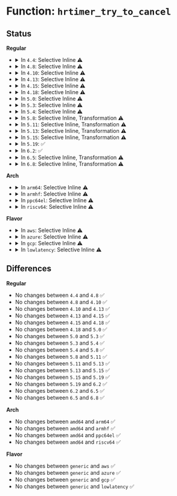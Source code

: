 # Function: <code>hrtimer_try_to_cancel</code>

## Status
<b>Regular</b>
<ul>
<li>
<details>
<summary>In <code>4.4</code>: Selective Inline ⚠️</summary>

```c
int hrtimer_try_to_cancel(struct hrtimer *timer);
```

**Collision:** Unique Global

**Inline:** Selective

**Transformation:** False

**Instances:**

```
In kernel/time/hrtimer.c (ffffffff810eef40)
Location: kernel/time/hrtimer.c:1034
Inline: True
Direct callers:
  - kernel/time/hrtimer.c:do_nanosleep
  - kernel/time/itimer.c:do_setitimer
  - kernel/time/posix-timers.c:common_timer_del
  - kernel/time/posix-timers.c:common_timer_set
  - kernel/time/alarmtimer.c:alarm_try_to_cancel
  - kernel/time/tick-broadcast-hrtimer.c:bc_shutdown
  - kernel/time/tick-broadcast-hrtimer.c:bc_set_next
  - fs/timerfd.c:do_timerfd_settime
  - drivers/rtc/interface.c:rtc_update_hrtimer
```
**Symbols:**

```
ffffffff810eef40-ffffffff810ef064: hrtimer_try_to_cancel (STB_GLOBAL)
```
</details>
</li>
<li>
<details>
<summary>In <code>4.8</code>: Selective Inline ⚠️</summary>

```c
int hrtimer_try_to_cancel(struct hrtimer *timer);
```

**Collision:** Unique Global

**Inline:** Selective

**Transformation:** False

**Instances:**

```
In kernel/time/hrtimer.c (ffffffff810f6000)
Location: kernel/time/hrtimer.c:1024
Inline: True
Direct callers:
  - kernel/time/hrtimer.c:do_nanosleep
  - kernel/time/itimer.c:do_setitimer
  - kernel/time/posix-timers.c:common_timer_del
  - kernel/time/posix-timers.c:common_timer_set
  - kernel/time/alarmtimer.c:alarm_try_to_cancel
  - kernel/time/tick-broadcast-hrtimer.c:bc_set_next
  - kernel/time/tick-broadcast-hrtimer.c:bc_shutdown
  - fs/timerfd.c:do_timerfd_settime
  - block/cfq-iosched.c:cfq_insert_request
  - block/cfq-iosched.c:__cfq_slice_expired
  - block/cfq-iosched.c:__cfq_set_active_queue
  - drivers/rtc/interface.c:rtc_update_hrtimer
```
**Symbols:**

```
ffffffff810f6000-ffffffff810f6119: hrtimer_try_to_cancel (STB_GLOBAL)
```
</details>
</li>
<li>
<details>
<summary>In <code>4.10</code>: Selective Inline ⚠️</summary>

```c
int hrtimer_try_to_cancel(struct hrtimer *timer);
```

**Collision:** Unique Global

**Inline:** Selective

**Transformation:** False

**Instances:**

```
In kernel/time/hrtimer.c (ffffffff810fd0a0)
Location: kernel/time/hrtimer.c:1024
Inline: True
Direct callers:
  - kernel/time/hrtimer.c:do_nanosleep
  - kernel/time/alarmtimer.c:alarm_try_to_cancel
  - kernel/time/posix-timers.c:common_timer_del
  - kernel/time/posix-timers.c:common_timer_set
  - kernel/time/itimer.c:do_setitimer
  - kernel/time/tick-broadcast-hrtimer.c:bc_shutdown
  - fs/timerfd.c:do_timerfd_settime
  - block/cfq-iosched.c:cfq_insert_request
  - block/cfq-iosched.c:__cfq_slice_expired
  - block/cfq-iosched.c:__cfq_set_active_queue
  - drivers/rtc/interface.c:rtc_update_hrtimer
```
**Symbols:**

```
ffffffff810fd0a0-ffffffff810fd1b9: hrtimer_try_to_cancel (STB_GLOBAL)
```
</details>
</li>
<li>
<details>
<summary>In <code>4.13</code>: Selective Inline ⚠️</summary>

```c
int hrtimer_try_to_cancel(struct hrtimer *timer);
```

**Collision:** Unique Global

**Inline:** Selective

**Transformation:** False

**Instances:**

```
In kernel/time/hrtimer.c (ffffffff810ff430)
Location: kernel/time/hrtimer.c:994
Inline: True
Direct callers:
  - kernel/time/hrtimer.c:do_nanosleep
  - kernel/time/alarmtimer.c:alarm_try_to_cancel
  - kernel/time/posix-timers.c:common_hrtimer_try_to_cancel
  - kernel/time/itimer.c:do_setitimer
  - kernel/time/tick-broadcast-hrtimer.c:bc_shutdown
  - fs/timerfd.c:do_timerfd_settime
  - block/cfq-iosched.c:cfq_insert_request
  - block/cfq-iosched.c:__cfq_slice_expired
  - block/cfq-iosched.c:__cfq_set_active_queue
  - drivers/rtc/interface.c:rtc_update_hrtimer
```
**Symbols:**

```
ffffffff810ff430-ffffffff810ff536: hrtimer_try_to_cancel (STB_GLOBAL)
```
</details>
</li>
<li>
<details>
<summary>In <code>4.15</code>: Selective Inline ⚠️</summary>

```c
int hrtimer_try_to_cancel(struct hrtimer *timer);
```

**Collision:** Unique Global

**Inline:** Selective

**Transformation:** False

**Instances:**

```
In kernel/time/hrtimer.c (ffffffff8110a230)
Location: kernel/time/hrtimer.c:994
Inline: True
Direct callers:
  - kernel/time/hrtimer.c:do_nanosleep
  - kernel/time/alarmtimer.c:alarm_try_to_cancel
  - kernel/time/posix-timers.c:common_hrtimer_try_to_cancel
  - kernel/time/itimer.c:do_setitimer
  - kernel/time/tick-broadcast-hrtimer.c:bc_shutdown
  - fs/timerfd.c:do_timerfd_settime
  - block/cfq-iosched.c:cfq_insert_request
  - block/cfq-iosched.c:__cfq_slice_expired
  - block/cfq-iosched.c:__cfq_set_active_queue
  - drivers/rtc/interface.c:rtc_update_hrtimer
```
**Symbols:**

```
ffffffff8110a230-ffffffff8110a339: hrtimer_try_to_cancel (STB_GLOBAL)
```
</details>
</li>
<li>
<details>
<summary>In <code>4.18</code>: Selective Inline ⚠️</summary>

```c
int hrtimer_try_to_cancel(struct hrtimer *timer);
```

**Collision:** Unique Global

**Inline:** Selective

**Transformation:** False

**Instances:**

```
In kernel/time/hrtimer.c (ffffffff81116110)
Location: kernel/time/hrtimer.c:1132
Inline: True
Direct callers:
  - kernel/sched/deadline.c:dl_change_utilization
  - kernel/time/hrtimer.c:schedule_hrtimeout_range_clock
  - kernel/time/hrtimer.c:do_nanosleep
  - kernel/time/alarmtimer.c:alarm_try_to_cancel
  - kernel/time/posix-timers.c:common_hrtimer_try_to_cancel
  - kernel/time/itimer.c:do_setitimer
  - kernel/time/tick-broadcast-hrtimer.c:bc_shutdown
  - block/cfq-iosched.c:cfq_insert_request
  - block/cfq-iosched.c:__cfq_slice_expired
  - block/cfq-iosched.c:__cfq_set_active_queue
  - drivers/rtc/interface.c:rtc_update_hrtimer
  - net/ipv4/tcp.c:tcp_disconnect
  - net/ipv4/tcp.c:tcp_disconnect
  - net/ipv4/tcp_output.c:__tcp_transmit_skb
  - net/ipv4/tcp_ipv4.c:tcp_v4_destroy_sock
  - net/ipv4/tcp_ipv4.c:tcp_v4_destroy_sock
```
**Symbols:**

```
ffffffff81116110-ffffffff81116212: hrtimer_try_to_cancel (STB_GLOBAL)
```
</details>
</li>
<li>
<details>
<summary>In <code>5.0</code>: Selective Inline ⚠️</summary>

```c
int hrtimer_try_to_cancel(struct hrtimer *timer);
```

**Collision:** Unique Global

**Inline:** Selective

**Transformation:** False

**Instances:**

```
In kernel/time/hrtimer.c (ffffffff811210f0)
Location: kernel/time/hrtimer.c:1123
Inline: True
Direct callers:
  - kernel/sched/deadline.c:dl_change_utilization
  - kernel/time/hrtimer.c:schedule_hrtimeout_range_clock
  - kernel/time/hrtimer.c:do_nanosleep
  - kernel/time/alarmtimer.c:alarm_try_to_cancel
  - kernel/time/posix-timers.c:common_hrtimer_try_to_cancel
  - kernel/time/itimer.c:do_setitimer
  - kernel/time/tick-broadcast-hrtimer.c:bc_shutdown
  - drivers/base/power/runtime.c:__pm_runtime_barrier
  - drivers/base/power/runtime.c:pm_schedule_suspend
  - drivers/base/power/runtime.c:rpm_resume
  - drivers/base/power/runtime.c:rpm_resume
  - drivers/rtc/interface.c:rtc_update_hrtimer
  - net/ipv4/tcp.c:tcp_disconnect
  - net/ipv4/tcp.c:tcp_disconnect
  - net/ipv4/tcp_output.c:__tcp_transmit_skb
  - net/ipv4/tcp_ipv4.c:tcp_v4_destroy_sock
  - net/ipv4/tcp_ipv4.c:tcp_v4_destroy_sock
```
**Symbols:**

```
ffffffff811210f0-ffffffff811211f2: hrtimer_try_to_cancel (STB_GLOBAL)
```
</details>
</li>
<li>
<details>
<summary>In <code>5.3</code>: Selective Inline ⚠️</summary>

```c
int hrtimer_try_to_cancel(struct hrtimer *timer);
```

**Collision:** Unique Global

**Inline:** Selective

**Transformation:** False

**Instances:**

```
In kernel/time/hrtimer.c (ffffffff8112b910)
Location: kernel/time/hrtimer.c:1123
Inline: True
Direct callers:
  - kernel/sched/deadline.c:task_contending
  - kernel/sched/deadline.c:dl_change_utilization
  - kernel/time/hrtimer.c:schedule_hrtimeout_range_clock
  - kernel/time/hrtimer.c:do_nanosleep
  - kernel/time/hrtimer.c:hrtimer_cancel
  - kernel/time/alarmtimer.c:alarm_try_to_cancel
  - kernel/time/posix-timers.c:common_hrtimer_try_to_cancel
  - kernel/time/itimer.c:do_setitimer
  - kernel/time/tick-broadcast-hrtimer.c:bc_shutdown
  - drivers/base/power/runtime.c:__pm_runtime_barrier
  - drivers/base/power/runtime.c:pm_schedule_suspend
  - drivers/base/power/runtime.c:rpm_resume
  - drivers/base/power/runtime.c:rpm_resume
  - drivers/base/power/runtime.c:rpm_suspend
  - drivers/base/power/runtime.c:rpm_suspend
  - drivers/base/power/runtime.c:rpm_suspend
  - drivers/rtc/interface.c:rtc_update_hrtimer
  - net/ipv4/tcp.c:tcp_disconnect
  - net/ipv4/tcp.c:tcp_disconnect
  - net/ipv4/tcp_output.c:__tcp_transmit_skb
  - net/ipv4/tcp_ipv4.c:tcp_v4_destroy_sock
  - net/ipv4/tcp_ipv4.c:tcp_v4_destroy_sock
```
**Symbols:**

```
ffffffff8112b910-ffffffff8112ba12: hrtimer_try_to_cancel (STB_GLOBAL)
```
</details>
</li>
<li>
<details>
<summary>In <code>5.4</code>: Selective Inline ⚠️</summary>

```c
int hrtimer_try_to_cancel(struct hrtimer *timer);
```

**Collision:** Unique Global

**Inline:** Selective

**Transformation:** False

**Instances:**

```
In kernel/time/hrtimer.c (ffffffff811379b0)
Location: kernel/time/hrtimer.c:1151
Inline: True
Direct callers:
  - kernel/sched/deadline.c:task_contending
  - kernel/sched/deadline.c:dl_change_utilization
  - kernel/time/hrtimer.c:schedule_hrtimeout_range_clock
  - kernel/time/hrtimer.c:do_nanosleep
  - kernel/time/alarmtimer.c:alarm_try_to_cancel
  - kernel/time/posix-timers.c:common_hrtimer_try_to_cancel
  - kernel/time/itimer.c:do_setitimer
  - kernel/time/tick-broadcast-hrtimer.c:bc_shutdown
  - fs/io_uring.c:io_ring_ctx_wait_and_kill
  - fs/io_uring.c:io_commit_cqring
  - drivers/base/power/runtime.c:__pm_runtime_barrier
  - drivers/base/power/runtime.c:pm_schedule_suspend
  - drivers/base/power/runtime.c:rpm_resume
  - drivers/base/power/runtime.c:rpm_resume
  - drivers/base/power/runtime.c:rpm_suspend
  - drivers/base/power/runtime.c:rpm_suspend
  - drivers/base/power/runtime.c:rpm_suspend
  - drivers/rtc/interface.c:rtc_update_hrtimer
  - net/ipv4/tcp.c:tcp_disconnect
  - net/ipv4/tcp.c:tcp_disconnect
  - net/ipv4/tcp_output.c:__tcp_transmit_skb
  - net/ipv4/tcp_ipv4.c:tcp_v4_destroy_sock
  - net/ipv4/tcp_ipv4.c:tcp_v4_destroy_sock
```
**Symbols:**

```
ffffffff811379b0-ffffffff81137ab1: hrtimer_try_to_cancel (STB_GLOBAL)
```
</details>
</li>
<li>
<details>
<summary>In <code>5.8</code>: Selective Inline, Transformation ⚠️</summary>

```c
int hrtimer_try_to_cancel(struct hrtimer *timer);
```

**Collision:** Unique Global

**Inline:** Selective

**Transformation:** True

**Instances:**

```
In kernel/time/hrtimer.c (ffffffff81bcbc8a)
Location: kernel/time/hrtimer.c:1151
Inline: True
Inline callers:
  - kernel/time/hrtimer.c:schedule_hrtimeout_range_clock
  - kernel/time/hrtimer.c:do_nanosleep
Direct callers:
  - kernel/sched/deadline.c:dl_change_utilization
  - kernel/time/hrtimer.c:schedule_hrtimeout_range_clock
  - kernel/time/hrtimer.c:do_nanosleep
  - kernel/time/alarmtimer.c:alarm_try_to_cancel
  - kernel/time/posix-timers.c:common_hrtimer_try_to_cancel
  - kernel/time/itimer.c:do_setitimer
  - kernel/time/tick-broadcast-hrtimer.c:bc_shutdown
  - fs/timerfd.c:do_timerfd_settime
  - fs/io_uring.c:io_ring_ctx_wait_and_kill
  - fs/io_uring.c:__io_timeout_cancel
  - fs/io_uring.c:__io_fail_links
  - fs/io_uring.c:io_req_link_next
  - fs/io_uring.c:io_commit_cqring
  - drivers/base/power/runtime.c:__pm_runtime_barrier
  - drivers/base/power/runtime.c:pm_schedule_suspend
  - drivers/base/power/runtime.c:rpm_resume
  - drivers/base/power/runtime.c:rpm_resume
  - drivers/base/power/runtime.c:rpm_suspend
  - drivers/base/power/runtime.c:rpm_suspend
  - drivers/base/power/runtime.c:rpm_suspend
  - drivers/rtc/interface.c:rtc_irq_set_freq
  - drivers/rtc/interface.c:rtc_irq_set_state
  - net/ipv4/tcp.c:tcp_done
  - net/ipv4/tcp.c:tcp_done
  - net/ipv4/tcp.c:tcp_disconnect
  - net/ipv4/tcp.c:tcp_disconnect
  - net/ipv4/tcp_output.c:__tcp_transmit_skb
  - net/ipv4/tcp_ipv4.c:tcp_v4_destroy_sock
  - net/ipv4/tcp_ipv4.c:tcp_v4_destroy_sock
```
**Symbols:**

```
ffffffff81146e60-ffffffff81146f42: hrtimer_try_to_cancel.part.0 (STB_LOCAL)
ffffffff81146f50-ffffffff81146f7b: hrtimer_try_to_cancel (STB_GLOBAL)
```
</details>
</li>
<li>
<details>
<summary>In <code>5.11</code>: Selective Inline, Transformation ⚠️</summary>

```c
int hrtimer_try_to_cancel(struct hrtimer *timer);
```

**Collision:** Unique Global

**Inline:** Selective

**Transformation:** True

**Instances:**

```
In kernel/time/hrtimer.c (ffffffff81c44aaa)
Location: kernel/time/hrtimer.c:1168
Inline: True
Inline callers:
  - kernel/time/hrtimer.c:schedule_hrtimeout_range_clock
  - kernel/time/hrtimer.c:do_nanosleep
Direct callers:
  - kernel/sched/deadline.c:enqueue_task_dl
  - kernel/sched/deadline.c:dl_change_utilization
  - kernel/time/hrtimer.c:schedule_hrtimeout_range_clock
  - kernel/time/hrtimer.c:do_nanosleep
  - kernel/time/alarmtimer.c:alarm_try_to_cancel
  - kernel/time/posix-timers.c:common_hrtimer_try_to_cancel
  - kernel/time/itimer.c:do_setitimer
  - kernel/time/tick-broadcast-hrtimer.c:bc_shutdown
  - fs/timerfd.c:do_timerfd_settime
  - fs/io_uring.c:io_timeout_extract
  - fs/io_uring.c:io_kill_linked_timeout
  - fs/io_uring.c:io_flush_timeouts
  - fs/io_uring.c:io_kill_timeouts
  - drivers/base/power/runtime.c:__pm_runtime_barrier
  - drivers/base/power/runtime.c:pm_schedule_suspend
  - drivers/base/power/runtime.c:rpm_resume
  - drivers/base/power/runtime.c:rpm_resume
  - drivers/base/power/runtime.c:rpm_suspend
  - drivers/base/power/runtime.c:rpm_suspend
  - drivers/base/power/runtime.c:rpm_suspend
  - drivers/rtc/interface.c:rtc_irq_set_freq
  - drivers/rtc/interface.c:rtc_irq_set_state
  - net/ipv4/tcp.c:tcp_done
  - net/ipv4/tcp.c:tcp_done
  - net/ipv4/tcp.c:tcp_disconnect
  - net/ipv4/tcp.c:tcp_disconnect
  - net/ipv4/tcp_output.c:__tcp_transmit_skb
  - net/ipv4/tcp_ipv4.c:tcp_v4_destroy_sock
  - net/ipv4/tcp_ipv4.c:tcp_v4_destroy_sock
```
**Symbols:**

```
ffffffff81143310-ffffffff811433e1: hrtimer_try_to_cancel.part.0 (STB_LOCAL)
ffffffff811433f0-ffffffff8114341b: hrtimer_try_to_cancel (STB_GLOBAL)
```
</details>
</li>
<li>
<details>
<summary>In <code>5.13</code>: Selective Inline, Transformation ⚠️</summary>

```c
int hrtimer_try_to_cancel(struct hrtimer *timer);
```

**Collision:** Unique Global

**Inline:** Selective

**Transformation:** True

**Instances:**

```
In kernel/time/hrtimer.c (ffffffff81c37d17)
Location: kernel/time/hrtimer.c:1168
Inline: True
Inline callers:
  - kernel/time/hrtimer.c:schedule_hrtimeout_range_clock
  - kernel/time/hrtimer.c:do_nanosleep
Direct callers:
  - kernel/sched/deadline.c:enqueue_task_dl
  - kernel/sched/deadline.c:dl_change_utilization
  - kernel/time/hrtimer.c:schedule_hrtimeout_range_clock
  - kernel/time/hrtimer.c:do_nanosleep
  - kernel/time/alarmtimer.c:alarm_try_to_cancel
  - kernel/time/posix-timers.c:common_hrtimer_try_to_cancel
  - kernel/time/itimer.c:do_setitimer
  - kernel/time/tick-broadcast-hrtimer.c:bc_shutdown
  - fs/timerfd.c:do_timerfd_settime
  - fs/io_uring.c:io_kill_timeouts
  - fs/io_uring.c:io_timeout_extract
  - fs/io_uring.c:io_disarm_next
  - fs/io_uring.c:io_commit_cqring
  - drivers/base/power/runtime.c:__pm_runtime_barrier
  - drivers/base/power/runtime.c:pm_schedule_suspend
  - drivers/base/power/runtime.c:rpm_resume
  - drivers/base/power/runtime.c:rpm_resume
  - drivers/base/power/runtime.c:rpm_suspend
  - drivers/base/power/runtime.c:rpm_suspend
  - drivers/base/power/runtime.c:rpm_suspend
  - drivers/rtc/interface.c:rtc_irq_set_freq
  - drivers/rtc/interface.c:rtc_irq_set_state
  - net/ipv4/tcp.c:tcp_done
  - net/ipv4/tcp.c:tcp_done
  - net/ipv4/tcp.c:tcp_disconnect
  - net/ipv4/tcp.c:tcp_disconnect
  - net/ipv4/tcp_output.c:__tcp_transmit_skb
  - net/ipv4/tcp_ipv4.c:tcp_v4_destroy_sock
  - net/ipv4/tcp_ipv4.c:tcp_v4_destroy_sock
```
**Symbols:**

```
ffffffff81144400-ffffffff811444d1: hrtimer_try_to_cancel.part.0 (STB_LOCAL)
ffffffff811444e0-ffffffff8114450b: hrtimer_try_to_cancel (STB_GLOBAL)
```
</details>
</li>
<li>
<details>
<summary>In <code>5.15</code>: Selective Inline, Transformation ⚠️</summary>

```c
int hrtimer_try_to_cancel(struct hrtimer *timer);
```

**Collision:** Unique Global

**Inline:** Selective

**Transformation:** True

**Instances:**

```
In kernel/time/hrtimer.c (ffffffff81d565d7)
Location: kernel/time/hrtimer.c:1316
Inline: True
Inline callers:
  - kernel/time/hrtimer.c:schedule_hrtimeout_range_clock
  - kernel/time/hrtimer.c:do_nanosleep
Direct callers:
  - kernel/sched/deadline.c:sched_dl_overflow
  - kernel/sched/deadline.c:enqueue_task_dl
  - kernel/time/hrtimer.c:schedule_hrtimeout_range_clock
  - kernel/time/hrtimer.c:do_nanosleep
  - kernel/time/alarmtimer.c:alarm_try_to_cancel
  - kernel/time/posix-timers.c:common_hrtimer_try_to_cancel
  - kernel/time/itimer.c:do_setitimer
  - kernel/time/tick-broadcast-hrtimer.c:bc_shutdown
  - fs/timerfd.c:do_timerfd_settime
  - fs/io_uring.c:io_kill_timeouts
  - fs/io_uring.c:io_timeout_extract
  - fs/io_uring.c:io_disarm_next
  - fs/io_uring.c:__io_commit_cqring_flush
  - drivers/base/power/runtime.c:__pm_runtime_barrier
  - drivers/base/power/runtime.c:pm_schedule_suspend
  - drivers/base/power/runtime.c:rpm_resume
  - drivers/base/power/runtime.c:rpm_resume
  - drivers/base/power/runtime.c:rpm_suspend
  - drivers/base/power/runtime.c:rpm_suspend
  - drivers/base/power/runtime.c:rpm_suspend
  - drivers/rtc/interface.c:rtc_irq_set_freq
  - drivers/rtc/interface.c:rtc_irq_set_state
  - net/ipv4/tcp.c:tcp_done
  - net/ipv4/tcp.c:tcp_done
  - net/ipv4/tcp.c:tcp_disconnect
  - net/ipv4/tcp.c:tcp_disconnect
  - net/ipv4/tcp_output.c:__tcp_transmit_skb
  - net/ipv4/tcp_ipv4.c:tcp_v4_destroy_sock
  - net/ipv4/tcp_ipv4.c:tcp_v4_destroy_sock
```
**Symbols:**

```
ffffffff81167670-ffffffff8116773e: hrtimer_try_to_cancel.part.0 (STB_LOCAL)
ffffffff81167740-ffffffff8116776b: hrtimer_try_to_cancel (STB_GLOBAL)
```
</details>
</li>
<li>
<details>
<summary>In <code>5.19</code>: ✅</summary>

```c
int hrtimer_try_to_cancel(struct hrtimer *timer);
```

**Collision:** Unique Global

**Inline:** No

**Transformation:** False

**Instances:**

```
In kernel/time/hrtimer.c (ffffffff8119aad0)
Location: kernel/time/hrtimer.c:1316
Inline: False
Direct callers:
  - kernel/sched/build_policy.c:sched_dl_overflow
  - kernel/sched/build_policy.c:migrate_task_rq_dl
  - kernel/sched/build_policy.c:enqueue_task_dl
  - kernel/time/hrtimer.c:schedule_hrtimeout_range_clock
  - kernel/time/hrtimer.c:do_nanosleep
  - kernel/time/alarmtimer.c:alarm_try_to_cancel
  - kernel/time/posix-timers.c:common_hrtimer_try_to_cancel
  - kernel/time/itimer.c:do_setitimer
  - kernel/time/tick-broadcast-hrtimer.c:bc_shutdown
  - fs/timerfd.c:do_timerfd_settime
  - io_uring/io_uring.c:io_timeout_remove
  - io_uring/io_uring.c:io_timeout_extract
  - io_uring/io_uring.c:io_disarm_next
  - drivers/tty/serial/8250/8250_port.c:serial8250_start_tx
  - drivers/base/power/runtime.c:__pm_runtime_barrier
  - drivers/base/power/runtime.c:pm_schedule_suspend
  - drivers/base/power/runtime.c:rpm_resume
  - drivers/base/power/runtime.c:rpm_resume
  - drivers/base/power/runtime.c:rpm_suspend
  - drivers/base/power/runtime.c:rpm_suspend
  - drivers/base/power/runtime.c:rpm_suspend
  - drivers/rtc/interface.c:rtc_irq_set_freq
  - drivers/rtc/interface.c:rtc_irq_set_state
  - net/ipv4/tcp.c:tcp_done
  - net/ipv4/tcp.c:tcp_done
  - net/ipv4/tcp.c:tcp_disconnect
  - net/ipv4/tcp.c:tcp_disconnect
  - net/ipv4/tcp_output.c:__tcp_transmit_skb
  - net/ipv4/tcp_ipv4.c:tcp_v4_destroy_sock
  - net/ipv4/tcp_ipv4.c:tcp_v4_destroy_sock
```
**Symbols:**

```
ffffffff8119aad0-ffffffff8119abe4: hrtimer_try_to_cancel (STB_GLOBAL)
```
</details>
</li>
<li>
<details>
<summary>In <code>6.2</code>: ✅</summary>

```c
int hrtimer_try_to_cancel(struct hrtimer *timer);
```

**Collision:** Unique Global

**Inline:** No

**Transformation:** False

**Instances:**

```
In kernel/time/hrtimer.c (ffffffff811d9650)
Location: kernel/time/hrtimer.c:1316
Inline: False
Direct callers:
  - kernel/sched/build_policy.c:sched_dl_overflow
  - kernel/sched/build_policy.c:migrate_task_rq_dl
  - kernel/sched/build_policy.c:enqueue_task_dl
  - kernel/time/hrtimer.c:schedule_hrtimeout_range_clock
  - kernel/time/hrtimer.c:do_nanosleep
  - kernel/time/alarmtimer.c:alarm_try_to_cancel
  - kernel/time/posix-timers.c:common_hrtimer_try_to_cancel
  - kernel/time/itimer.c:do_setitimer
  - kernel/time/tick-broadcast-hrtimer.c:bc_shutdown
  - fs/timerfd.c:do_timerfd_settime
  - io_uring/timeout.c:io_kill_timeouts
  - io_uring/timeout.c:io_timeout_remove
  - io_uring/timeout.c:io_timeout_extract
  - io_uring/timeout.c:io_disarm_next
  - io_uring/timeout.c:io_flush_timeouts
  - drivers/tty/serial/8250/8250_port.c:serial8250_start_tx
  - drivers/base/power/runtime.c:__pm_runtime_barrier
  - drivers/base/power/runtime.c:pm_schedule_suspend
  - drivers/base/power/runtime.c:rpm_resume
  - drivers/base/power/runtime.c:rpm_resume
  - drivers/base/power/runtime.c:rpm_suspend
  - drivers/base/power/runtime.c:rpm_suspend
  - drivers/base/power/runtime.c:rpm_suspend
  - drivers/rtc/interface.c:rtc_irq_set_freq
  - drivers/rtc/interface.c:rtc_irq_set_state
  - net/ipv4/tcp.c:tcp_done
  - net/ipv4/tcp.c:tcp_done
  - net/ipv4/tcp.c:tcp_disconnect
  - net/ipv4/tcp.c:tcp_disconnect
  - net/ipv4/tcp_output.c:__tcp_transmit_skb
  - net/ipv4/tcp_ipv4.c:tcp_v4_destroy_sock
  - net/ipv4/tcp_ipv4.c:tcp_v4_destroy_sock
```
**Symbols:**

```
ffffffff811d9650-ffffffff811d9764: hrtimer_try_to_cancel (STB_GLOBAL)
```
</details>
</li>
<li>
<details>
<summary>In <code>6.5</code>: Selective Inline, Transformation ⚠️</summary>

```c
int hrtimer_try_to_cancel(struct hrtimer *timer);
```

**Collision:** Unique Global

**Inline:** Selective

**Transformation:** True

**Instances:**

```
In kernel/time/hrtimer.c (ffffffff821582ec)
Location: kernel/time/hrtimer.c:1319
Inline: True
Inline callers:
  - kernel/time/hrtimer.c:schedule_hrtimeout_range_clock
  - kernel/time/hrtimer.c:do_nanosleep
Direct callers:
  - kernel/sched/build_policy.c:sched_dl_overflow
  - kernel/sched/build_policy.c:migrate_task_rq_dl
  - kernel/sched/build_policy.c:enqueue_task_dl
  - kernel/time/hrtimer.c:schedule_hrtimeout_range_clock
  - kernel/time/hrtimer.c:do_nanosleep
  - kernel/time/alarmtimer.c:alarm_try_to_cancel
  - kernel/time/posix-timers.c:common_hrtimer_try_to_cancel
  - kernel/time/itimer.c:do_setitimer
  - kernel/time/tick-broadcast-hrtimer.c:bc_shutdown
  - fs/timerfd.c:do_timerfd_settime
  - io_uring/timeout.c:io_kill_timeouts
  - io_uring/timeout.c:io_timeout_remove
  - io_uring/timeout.c:io_timeout_extract
  - io_uring/timeout.c:io_disarm_next
  - io_uring/timeout.c:io_flush_timeouts
  - drivers/tty/serial/8250/8250_port.c:serial8250_start_tx
  - drivers/base/power/runtime.c:__pm_runtime_barrier
  - drivers/base/power/runtime.c:pm_schedule_suspend
  - drivers/base/power/runtime.c:rpm_resume
  - drivers/base/power/runtime.c:rpm_resume
  - drivers/base/power/runtime.c:rpm_suspend
  - drivers/base/power/runtime.c:rpm_suspend
  - drivers/base/power/runtime.c:rpm_suspend
  - drivers/rtc/interface.c:rtc_irq_set_freq
  - drivers/rtc/interface.c:rtc_irq_set_state
  - net/ipv4/tcp.c:tcp_done
  - net/ipv4/tcp.c:tcp_done
  - net/ipv4/tcp.c:tcp_disconnect
  - net/ipv4/tcp.c:tcp_disconnect
  - net/ipv4/tcp_output.c:__tcp_transmit_skb
  - net/ipv4/tcp_ipv4.c:tcp_v4_destroy_sock
  - net/ipv4/tcp_ipv4.c:tcp_v4_destroy_sock
```
**Symbols:**

```
ffffffff811ee250-ffffffff811ee342: hrtimer_try_to_cancel.part.0 (STB_LOCAL)
ffffffff811ee360-ffffffff811ee390: hrtimer_try_to_cancel (STB_GLOBAL)
```
</details>
</li>
<li>
<details>
<summary>In <code>6.8</code>: Selective Inline, Transformation ⚠️</summary>

```c
int hrtimer_try_to_cancel(struct hrtimer *timer);
```

**Collision:** Unique Global

**Inline:** Selective

**Transformation:** True

**Instances:**

```
In kernel/time/hrtimer.c (ffffffff8223b15c)
Location: kernel/time/hrtimer.c:1320
Inline: True
Inline callers:
  - kernel/time/hrtimer.c:schedule_hrtimeout_range_clock
  - kernel/time/hrtimer.c:do_nanosleep
Direct callers:
  - kernel/sched/build_policy.c:sched_dl_overflow
  - kernel/sched/build_policy.c:migrate_task_rq_dl
  - kernel/sched/build_policy.c:enqueue_task_dl
  - kernel/sched/build_policy.c:task_contending
  - kernel/time/hrtimer.c:schedule_hrtimeout_range_clock
  - kernel/time/hrtimer.c:do_nanosleep
  - kernel/time/alarmtimer.c:alarm_try_to_cancel
  - kernel/time/posix-timers.c:common_hrtimer_try_to_cancel
  - kernel/time/itimer.c:do_setitimer
  - kernel/time/tick-broadcast-hrtimer.c:bc_shutdown
  - fs/timerfd.c:do_timerfd_settime
  - io_uring/timeout.c:io_kill_timeouts
  - io_uring/timeout.c:io_timeout_remove
  - io_uring/timeout.c:io_timeout_extract
  - io_uring/timeout.c:io_disarm_next
  - io_uring/timeout.c:io_flush_timeouts
  - drivers/tty/serial/8250/8250_port.c:serial8250_start_tx
  - drivers/base/power/runtime.c:__pm_runtime_barrier
  - drivers/base/power/runtime.c:pm_schedule_suspend
  - drivers/base/power/runtime.c:rpm_resume
  - drivers/base/power/runtime.c:rpm_resume
  - drivers/base/power/runtime.c:rpm_suspend
  - drivers/base/power/runtime.c:rpm_suspend
  - drivers/base/power/runtime.c:rpm_suspend
  - drivers/rtc/interface.c:rtc_irq_set_freq
  - drivers/rtc/interface.c:rtc_irq_set_state
  - net/ipv4/tcp.c:tcp_done
  - net/ipv4/tcp.c:tcp_done
  - net/ipv4/tcp.c:tcp_disconnect
  - net/ipv4/tcp.c:tcp_disconnect
  - net/ipv4/tcp_output.c:__tcp_transmit_skb
  - net/ipv4/tcp_ipv4.c:tcp_v4_destroy_sock
  - net/ipv4/tcp_ipv4.c:tcp_v4_destroy_sock
```
**Symbols:**

```
ffffffff812043d0-ffffffff812044c2: hrtimer_try_to_cancel.part.0 (STB_LOCAL)
ffffffff812044e0-ffffffff81204510: hrtimer_try_to_cancel (STB_GLOBAL)
```
</details>
</li>
</ul>
<b>Arch</b>
<ul>
<li>
<details>
<summary>In <code>arm64</code>: Selective Inline ⚠️</summary>

```c
int hrtimer_try_to_cancel(struct hrtimer *timer);
```

**Collision:** Unique Global

**Inline:** Selective

**Transformation:** False

**Instances:**

```
In kernel/time/hrtimer.c (ffff8000101a1aa8)
Location: kernel/time/hrtimer.c:1151
Inline: True
Direct callers:
  - kernel/sched/deadline.c:task_contending
  - kernel/sched/deadline.c:dl_change_utilization
  - kernel/time/hrtimer.c:schedule_hrtimeout_range_clock
  - kernel/time/hrtimer.c:do_nanosleep
  - kernel/time/alarmtimer.c:alarm_try_to_cancel
  - kernel/time/posix-timers.c:common_hrtimer_try_to_cancel
  - kernel/time/itimer.c:do_setitimer
  - kernel/time/tick-broadcast-hrtimer.c:bc_shutdown
  - fs/io_uring.c:io_ring_ctx_wait_and_kill
  - fs/io_uring.c:io_commit_cqring
  - drivers/base/power/runtime.c:__pm_runtime_barrier
  - drivers/base/power/runtime.c:pm_schedule_suspend
  - drivers/base/power/runtime.c:rpm_resume
  - drivers/base/power/runtime.c:rpm_resume
  - drivers/base/power/runtime.c:rpm_suspend
  - drivers/base/power/runtime.c:rpm_suspend
  - drivers/base/power/runtime.c:rpm_suspend
  - drivers/rtc/interface.c:rtc_update_hrtimer
  - net/ipv4/tcp.c:tcp_disconnect
  - net/ipv4/tcp.c:tcp_disconnect
  - net/ipv4/tcp.c:tcp_disconnect
  - net/ipv4/tcp.c:tcp_disconnect
  - net/ipv4/tcp_output.c:__tcp_transmit_skb
  - net/ipv4/tcp_ipv4.c:tcp_v4_destroy_sock
  - net/ipv4/tcp_ipv4.c:tcp_v4_destroy_sock
  - net/ipv4/tcp_ipv4.c:tcp_v4_destroy_sock
  - net/ipv4/tcp_ipv4.c:tcp_v4_destroy_sock
```
**Symbols:**

```
ffff8000101a1aa8-ffff8000101a1c0c: hrtimer_try_to_cancel (STB_GLOBAL)
```
</details>
</li>
<li>
<details>
<summary>In <code>armhf</code>: Selective Inline ⚠️</summary>

```c
int hrtimer_try_to_cancel(struct hrtimer *timer);
```

**Collision:** Unique Global

**Inline:** Selective

**Transformation:** False

**Instances:**

```
In kernel/time/hrtimer.c (c03eab24)
Location: kernel/time/hrtimer.c:1151
Inline: True
Direct callers:
  - kernel/sched/deadline.c:dl_change_utilization
  - kernel/time/hrtimer.c:hrtimer_cancel
  - kernel/time/alarmtimer.c:alarm_try_to_cancel
  - kernel/time/posix-timers.c:common_hrtimer_try_to_cancel
  - kernel/time/itimer.c:do_setitimer
  - kernel/time/tick-broadcast-hrtimer.c:bc_shutdown
  - fs/io_uring.c:io_ring_ctx_wait_and_kill
  - fs/io_uring.c:io_commit_cqring
  - drivers/base/power/runtime.c:__pm_runtime_barrier
  - drivers/base/power/runtime.c:pm_schedule_suspend
  - drivers/base/power/runtime.c:rpm_resume
  - drivers/base/power/runtime.c:rpm_resume
  - drivers/base/power/runtime.c:rpm_suspend
  - drivers/base/power/runtime.c:rpm_suspend
  - drivers/base/power/runtime.c:rpm_suspend
  - drivers/rtc/interface.c:rtc_update_hrtimer
  - net/ipv4/tcp.c:tcp_done
  - net/ipv4/tcp.c:tcp_done
  - net/ipv4/tcp.c:tcp_disconnect
  - net/ipv4/tcp.c:tcp_disconnect
  - net/ipv4/tcp.c:tcp_disconnect
  - net/ipv4/tcp.c:tcp_disconnect
  - net/ipv4/tcp_output.c:__tcp_transmit_skb
  - net/ipv4/tcp_ipv4.c:tcp_v4_destroy_sock
  - net/ipv4/tcp_ipv4.c:tcp_v4_destroy_sock
```
**Symbols:**

```
c03eab24-c03eac80: hrtimer_try_to_cancel (STB_GLOBAL)
```
</details>
</li>
<li>
<details>
<summary>In <code>ppc64el</code>: Selective Inline ⚠️</summary>

```c
int hrtimer_try_to_cancel(struct hrtimer *timer);
```

**Collision:** Unique Global

**Inline:** Selective

**Transformation:** False

**Instances:**

```
In kernel/time/hrtimer.c (c0000000002023e0)
Location: kernel/time/hrtimer.c:1151
Inline: True
Direct callers:
  - kernel/sched/deadline.c:task_contending
  - kernel/sched/deadline.c:dl_change_utilization
  - kernel/time/hrtimer.c:hrtimer_cancel
  - kernel/time/alarmtimer.c:alarm_try_to_cancel
  - kernel/time/posix-timers.c:common_hrtimer_try_to_cancel
  - kernel/time/itimer.c:do_setitimer
  - kernel/time/tick-broadcast-hrtimer.c:bc_shutdown
  - fs/io_uring.c:io_ring_ctx_wait_and_kill
  - fs/io_uring.c:io_commit_cqring
  - drivers/base/power/runtime.c:__pm_runtime_barrier
  - drivers/base/power/runtime.c:pm_schedule_suspend
  - drivers/base/power/runtime.c:rpm_resume
  - drivers/base/power/runtime.c:rpm_resume
  - drivers/base/power/runtime.c:rpm_suspend
  - drivers/base/power/runtime.c:rpm_suspend
  - drivers/base/power/runtime.c:rpm_suspend
  - drivers/rtc/interface.c:rtc_update_hrtimer
  - net/ipv4/tcp.c:tcp_done
  - net/ipv4/tcp.c:tcp_done
  - net/ipv4/tcp.c:tcp_disconnect
  - net/ipv4/tcp.c:tcp_disconnect
  - net/ipv4/tcp_output.c:__tcp_transmit_skb
  - net/ipv4/tcp_ipv4.c:tcp_v4_destroy_sock
  - net/ipv4/tcp_ipv4.c:tcp_v4_destroy_sock
```
**Symbols:**

```
c0000000002023e0-c000000000202564: hrtimer_try_to_cancel (STB_GLOBAL)
```
</details>
</li>
<li>
<details>
<summary>In <code>riscv64</code>: Selective Inline ⚠️</summary>

```c
int hrtimer_try_to_cancel(struct hrtimer *timer);
```

**Collision:** Unique Global

**Inline:** Selective

**Transformation:** False

**Instances:**

```
In kernel/time/hrtimer.c (ffffffe00012e63a)
Location: kernel/time/hrtimer.c:1151
Inline: True
Direct callers:
  - kernel/sched/deadline.c:dl_change_utilization
  - kernel/time/hrtimer.c:schedule_hrtimeout_range_clock
  - kernel/time/hrtimer.c:do_nanosleep
  - kernel/time/alarmtimer.c:alarm_try_to_cancel
  - kernel/time/posix-timers.c:common_hrtimer_try_to_cancel
  - kernel/time/itimer.c:do_setitimer
  - fs/timerfd.c:__se_sys_timerfd_settime
  - fs/io_uring.c:io_ring_ctx_wait_and_kill
  - fs/io_uring.c:io_commit_cqring
  - drivers/base/power/runtime.c:__pm_runtime_barrier
  - drivers/base/power/runtime.c:pm_schedule_suspend
  - drivers/base/power/runtime.c:rpm_resume
  - drivers/base/power/runtime.c:rpm_resume
  - drivers/base/power/runtime.c:rpm_suspend
  - drivers/base/power/runtime.c:rpm_suspend
  - drivers/base/power/runtime.c:rpm_suspend
  - drivers/rtc/interface.c:rtc_update_hrtimer
  - net/ipv4/tcp.c:tcp_done
  - net/ipv4/tcp.c:tcp_done
  - net/ipv4/tcp.c:tcp_disconnect
  - net/ipv4/tcp.c:tcp_disconnect
  - net/ipv4/tcp_output.c:__tcp_transmit_skb
  - net/ipv4/tcp_ipv4.c:tcp_v4_destroy_sock
  - net/ipv4/tcp_ipv4.c:tcp_v4_destroy_sock
```
**Symbols:**

```
ffffffe00012e63a-ffffffe00012e746: hrtimer_try_to_cancel (STB_GLOBAL)
```
</details>
</li>
</ul>
<b>Flavor</b>
<ul>
<li>
<details>
<summary>In <code>aws</code>: Selective Inline ⚠️</summary>

```c
int hrtimer_try_to_cancel(struct hrtimer *timer);
```

**Collision:** Unique Global

**Inline:** Selective

**Transformation:** False

**Instances:**

```
In kernel/time/hrtimer.c (ffffffff81130160)
Location: kernel/time/hrtimer.c:1151
Inline: True
Direct callers:
  - kernel/sched/deadline.c:task_contending
  - kernel/sched/deadline.c:dl_change_utilization
  - kernel/time/hrtimer.c:schedule_hrtimeout_range_clock
  - kernel/time/hrtimer.c:do_nanosleep
  - kernel/time/alarmtimer.c:alarm_try_to_cancel
  - kernel/time/posix-timers.c:common_hrtimer_try_to_cancel
  - kernel/time/itimer.c:do_setitimer
  - kernel/time/tick-broadcast-hrtimer.c:bc_shutdown
  - fs/io_uring.c:io_ring_ctx_wait_and_kill
  - fs/io_uring.c:io_commit_cqring
  - drivers/base/power/runtime.c:__pm_runtime_barrier
  - drivers/base/power/runtime.c:pm_schedule_suspend
  - drivers/base/power/runtime.c:rpm_resume
  - drivers/base/power/runtime.c:rpm_resume
  - drivers/base/power/runtime.c:rpm_suspend
  - drivers/base/power/runtime.c:rpm_suspend
  - drivers/base/power/runtime.c:rpm_suspend
  - drivers/rtc/interface.c:rtc_update_hrtimer
  - net/ipv4/tcp.c:tcp_disconnect
  - net/ipv4/tcp.c:tcp_disconnect
  - net/ipv4/tcp_output.c:__tcp_transmit_skb
  - net/ipv4/tcp_ipv4.c:tcp_v4_destroy_sock
  - net/ipv4/tcp_ipv4.c:tcp_v4_destroy_sock
```
**Symbols:**

```
ffffffff81130160-ffffffff81130261: hrtimer_try_to_cancel (STB_GLOBAL)
```
</details>
</li>
<li>
<details>
<summary>In <code>azure</code>: Selective Inline ⚠️</summary>

```c
int hrtimer_try_to_cancel(struct hrtimer *timer);
```

**Collision:** Unique Global

**Inline:** Selective

**Transformation:** False

**Instances:**

```
In kernel/time/hrtimer.c (ffffffff81122bd0)
Location: kernel/time/hrtimer.c:1151
Inline: True
Direct callers:
  - kernel/sched/deadline.c:task_contending
  - kernel/sched/deadline.c:dl_change_utilization
  - kernel/time/hrtimer.c:schedule_hrtimeout_range_clock
  - kernel/time/hrtimer.c:do_nanosleep
  - kernel/time/alarmtimer.c:alarm_try_to_cancel
  - kernel/time/posix-timers.c:common_hrtimer_try_to_cancel
  - kernel/time/itimer.c:do_setitimer
  - kernel/time/tick-broadcast-hrtimer.c:bc_shutdown
  - fs/io_uring.c:io_ring_ctx_wait_and_kill
  - fs/io_uring.c:io_commit_cqring
  - drivers/base/power/runtime.c:__pm_runtime_barrier
  - drivers/base/power/runtime.c:pm_schedule_suspend
  - drivers/base/power/runtime.c:rpm_resume
  - drivers/base/power/runtime.c:rpm_resume
  - drivers/base/power/runtime.c:rpm_suspend
  - drivers/base/power/runtime.c:rpm_suspend
  - drivers/base/power/runtime.c:rpm_suspend
  - drivers/rtc/interface.c:rtc_update_hrtimer
  - net/ipv4/tcp.c:tcp_disconnect
  - net/ipv4/tcp.c:tcp_disconnect
  - net/ipv4/tcp_output.c:__tcp_transmit_skb
  - net/ipv4/tcp_ipv4.c:tcp_v4_destroy_sock
  - net/ipv4/tcp_ipv4.c:tcp_v4_destroy_sock
```
**Symbols:**

```
ffffffff81122bd0-ffffffff81122cd1: hrtimer_try_to_cancel (STB_GLOBAL)
```
</details>
</li>
<li>
<details>
<summary>In <code>gcp</code>: Selective Inline ⚠️</summary>

```c
int hrtimer_try_to_cancel(struct hrtimer *timer);
```

**Collision:** Unique Global

**Inline:** Selective

**Transformation:** False

**Instances:**

```
In kernel/time/hrtimer.c (ffffffff8112de80)
Location: kernel/time/hrtimer.c:1151
Inline: True
Direct callers:
  - kernel/sched/deadline.c:task_contending
  - kernel/sched/deadline.c:dl_change_utilization
  - kernel/time/hrtimer.c:schedule_hrtimeout_range_clock
  - kernel/time/hrtimer.c:do_nanosleep
  - kernel/time/alarmtimer.c:alarm_try_to_cancel
  - kernel/time/posix-timers.c:common_hrtimer_try_to_cancel
  - kernel/time/itimer.c:do_setitimer
  - kernel/time/tick-broadcast-hrtimer.c:bc_shutdown
  - fs/io_uring.c:io_ring_ctx_wait_and_kill
  - fs/io_uring.c:io_commit_cqring
  - drivers/base/power/runtime.c:__pm_runtime_barrier
  - drivers/base/power/runtime.c:pm_schedule_suspend
  - drivers/base/power/runtime.c:rpm_resume
  - drivers/base/power/runtime.c:rpm_resume
  - drivers/base/power/runtime.c:rpm_suspend
  - drivers/base/power/runtime.c:rpm_suspend
  - drivers/base/power/runtime.c:rpm_suspend
  - drivers/rtc/interface.c:rtc_update_hrtimer
  - net/ipv4/tcp.c:tcp_disconnect
  - net/ipv4/tcp.c:tcp_disconnect
  - net/ipv4/tcp_output.c:__tcp_transmit_skb
  - net/ipv4/tcp_ipv4.c:tcp_v4_destroy_sock
  - net/ipv4/tcp_ipv4.c:tcp_v4_destroy_sock
```
**Symbols:**

```
ffffffff8112de80-ffffffff8112df81: hrtimer_try_to_cancel (STB_GLOBAL)
```
</details>
</li>
<li>
<details>
<summary>In <code>lowlatency</code>: Selective Inline ⚠️</summary>

```c
int hrtimer_try_to_cancel(struct hrtimer *timer);
```

**Collision:** Unique Global

**Inline:** Selective

**Transformation:** False

**Instances:**

```
In kernel/time/hrtimer.c (ffffffff8113a7f0)
Location: kernel/time/hrtimer.c:1151
Inline: True
Direct callers:
  - kernel/sched/deadline.c:task_contending
  - kernel/sched/deadline.c:dl_change_utilization
  - kernel/time/hrtimer.c:schedule_hrtimeout_range_clock
  - kernel/time/hrtimer.c:do_nanosleep
  - kernel/time/alarmtimer.c:alarm_try_to_cancel
  - kernel/time/posix-timers.c:common_hrtimer_try_to_cancel
  - kernel/time/itimer.c:do_setitimer
  - kernel/time/tick-broadcast-hrtimer.c:bc_shutdown
  - fs/io_uring.c:io_ring_ctx_wait_and_kill
  - fs/io_uring.c:io_commit_cqring
  - drivers/base/power/runtime.c:__pm_runtime_barrier
  - drivers/base/power/runtime.c:pm_schedule_suspend
  - drivers/base/power/runtime.c:rpm_resume
  - drivers/base/power/runtime.c:rpm_resume
  - drivers/base/power/runtime.c:rpm_suspend
  - drivers/base/power/runtime.c:rpm_suspend
  - drivers/base/power/runtime.c:rpm_suspend
  - drivers/rtc/interface.c:rtc_update_hrtimer
  - net/ipv4/tcp.c:tcp_disconnect
  - net/ipv4/tcp.c:tcp_disconnect
  - net/ipv4/tcp_output.c:__tcp_transmit_skb
  - net/ipv4/tcp_ipv4.c:tcp_v4_destroy_sock
  - net/ipv4/tcp_ipv4.c:tcp_v4_destroy_sock
```
**Symbols:**

```
ffffffff8113a7f0-ffffffff8113a909: hrtimer_try_to_cancel (STB_GLOBAL)
```
</details>
</li>
</ul>

## Differences
<b>Regular</b>
<ul>
<li>
No changes between <code>4.4</code> and <code>4.8</code> ✅
</li>
<li>
No changes between <code>4.8</code> and <code>4.10</code> ✅
</li>
<li>
No changes between <code>4.10</code> and <code>4.13</code> ✅
</li>
<li>
No changes between <code>4.13</code> and <code>4.15</code> ✅
</li>
<li>
No changes between <code>4.15</code> and <code>4.18</code> ✅
</li>
<li>
No changes between <code>4.18</code> and <code>5.0</code> ✅
</li>
<li>
No changes between <code>5.0</code> and <code>5.3</code> ✅
</li>
<li>
No changes between <code>5.3</code> and <code>5.4</code> ✅
</li>
<li>
No changes between <code>5.4</code> and <code>5.8</code> ✅
</li>
<li>
No changes between <code>5.8</code> and <code>5.11</code> ✅
</li>
<li>
No changes between <code>5.11</code> and <code>5.13</code> ✅
</li>
<li>
No changes between <code>5.13</code> and <code>5.15</code> ✅
</li>
<li>
No changes between <code>5.15</code> and <code>5.19</code> ✅
</li>
<li>
No changes between <code>5.19</code> and <code>6.2</code> ✅
</li>
<li>
No changes between <code>6.2</code> and <code>6.5</code> ✅
</li>
<li>
No changes between <code>6.5</code> and <code>6.8</code> ✅
</li>
</ul>
<b>Arch</b>
<ul>
<li>
No changes between <code>amd64</code> and <code>arm64</code> ✅
</li>
<li>
No changes between <code>amd64</code> and <code>armhf</code> ✅
</li>
<li>
No changes between <code>amd64</code> and <code>ppc64el</code> ✅
</li>
<li>
No changes between <code>amd64</code> and <code>riscv64</code> ✅
</li>
</ul>
<b>Flavor</b>
<ul>
<li>
No changes between <code>generic</code> and <code>aws</code> ✅
</li>
<li>
No changes between <code>generic</code> and <code>azure</code> ✅
</li>
<li>
No changes between <code>generic</code> and <code>gcp</code> ✅
</li>
<li>
No changes between <code>generic</code> and <code>lowlatency</code> ✅
</li>
</ul>
